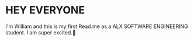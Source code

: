 # HEY EVERYONE

I'm William and this is my first Read.me as a ALX SOFTWARE ENGINEERING student.
I am super excited.🥳